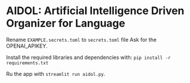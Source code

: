 # AIDOL: **Artificial Intelligence Driven Organizer for Language**


Rename `EXAMPLE.secrets.toml` to `secrets.toml` file  Ask for the OPENAI_APIKEY.

Install the required libraries and dependencies with: `pip install -r requirements.txt`

Ru the app with `streamlit run aidol.py`. 